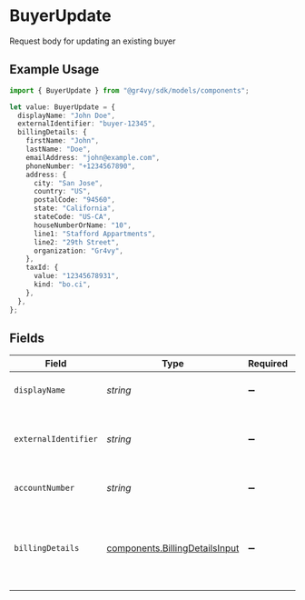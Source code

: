 # BuyerUpdate

Request body for updating an existing buyer

## Example Usage

```typescript
import { BuyerUpdate } from "@gr4vy/sdk/models/components";

let value: BuyerUpdate = {
  displayName: "John Doe",
  externalIdentifier: "buyer-12345",
  billingDetails: {
    firstName: "John",
    lastName: "Doe",
    emailAddress: "john@example.com",
    phoneNumber: "+1234567890",
    address: {
      city: "San Jose",
      country: "US",
      postalCode: "94560",
      state: "California",
      stateCode: "US-CA",
      houseNumberOrName: "10",
      line1: "Stafford Appartments",
      line2: "29th Street",
      organization: "Gr4vy",
    },
    taxId: {
      value: "12345678931",
      kind: "bo.ci",
    },
  },
};
```

## Fields

| Field                                                                            | Type                                                                             | Required                                                                         | Description                                                                      | Example                                                                          |
| -------------------------------------------------------------------------------- | -------------------------------------------------------------------------------- | -------------------------------------------------------------------------------- | -------------------------------------------------------------------------------- | -------------------------------------------------------------------------------- |
| `displayName`                                                                    | *string*                                                                         | :heavy_minus_sign:                                                               | The display name for the buyer.                                                  | John Doe                                                                         |
| `externalIdentifier`                                                             | *string*                                                                         | :heavy_minus_sign:                                                               | The merchant identifier for this buyer.                                          | buyer-12345                                                                      |
| `accountNumber`                                                                  | *string*                                                                         | :heavy_minus_sign:                                                               | The buyer account number                                                         |                                                                                  |
| `billingDetails`                                                                 | [components.BillingDetailsInput](../../models/components/billingdetailsinput.md) | :heavy_minus_sign:                                                               | The billing name, address, email, and other fields for this buyer.               |                                                                                  |
